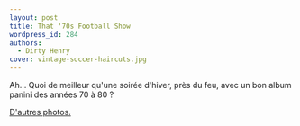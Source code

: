 ```yaml
---
layout: post
title: That '70s Football Show
wordpress_id: 284
authors:
  - Dirty Henry
cover: vintage-soccer-haircuts.jpg
---
```


Ah… Quoi de meilleur qu'une soirée d'hiver, près du feu, avec un bon album
panini des années 70 à 80 ?

[D'autres photos.](https://www.facebook.com/groups/46841748772/)
